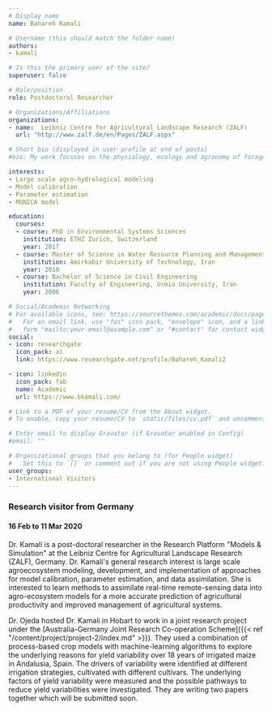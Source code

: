 ```yaml
---
# Display name
name: Bahareh Kamali

# Username (this should match the folder name)
authors:
- kamali

# Is this the primary user of the site?
superuser: false

# Role/position
role: Postdoctoral Researcher

# Organizations/Affiliations
organizations:
- name:  Leibniz Centre for Agricultural Landscape Research (ZALF)
  url: "http://www.zalf.de/en/Pages/ZALF.aspx"

# Short bio (displayed in user profile at end of posts)
#bio: My work focuses on the physiology, ecology and agronomy of forage plants.

interests:
- Large scale agro-hydrological modeling
- Model calibration
- Parameter estimation
- MONICA model

education:
  courses:
  - course: PhD in Environmental Systems Sciences 
    institution: ETHZ Zurich, Switzerland 
    year: 2017
  - course: Master of Science in Water Resource Planning and Management
    institution: Amirkabir University of Technology, Iran
    year: 2010
  - course: Bachelor of Science in Civil Engineering
    institution: Faculty of Engineering, Urmia University, Iran
    year: 2006

# Social/Academic Networking
# For available icons, see: https://sourcethemes.com/academic/docs/page-builder/#icons
#   For an email link, use "fas" icon pack, "envelope" icon, and a link in the
#   form "mailto:your-email@example.com" or "#contact" for contact widget.
social:
- icon: researchgate
  icon_pack: ai
  link: https://www.researchgate.net/profile/Bahareh_Kamali2

- icon: linkedin
  icon_pack: fab
  name: Academic
  url: https://www.bkamali.com/

# Link to a PDF of your resume/CV from the About widget.
# To enable, copy your resume/CV to `static/files/cv.pdf` and uncomment the lines below.

# Enter email to display Gravatar (if Gravatar enabled in Config)
#email: ""

# Organizational groups that you belong to (for People widget)
#   Set this to `[]` or comment out if you are not using People widget.
user_groups:
- International Visitors
---
```

### Research visitor from Germany
#### 16 Feb to 11 Mar 2020

Dr. Kamali is a post-doctoral researcher in the Research Platform "Models & Simulation" at the Leibniz Centre for Agricultural Landscape Research (ZALF), Germany. Dr. Kamali's general research interest is large scale agroecosystem modeling, development, and implementation of approaches for model calibration, parameter estimation, and data assimilation. She is interested to learn methods to assimilate real-time remote-sensing data into agro-ecosystem models for a more accurate prediction of agricultural productivity and improved management of agricultural systems.

Dr. Ojeda hosted Dr. Kamali in Hobart to work in a joint research project under the [Australia-Germany Joint Research Co-operation Scheme]({{< ref "/content/project/project-2/index.md" >}}). They used a combination of process-based crop models with machine-learning algorithms to explore the underlying reasons for yield variability over 18 years of irrigated maize in Andalusia, Spain. The drivers of variability were identified at different irrigation strategies, cultivated with different cultivars. The underlying factors of yield variability were measured and the possible pathways to reduce yield variabilities were investigated. They are writing two papers together which will be submitted soon.